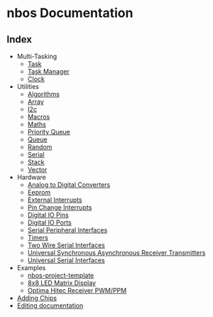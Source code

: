 # nbos Documentation

## Index

* Multi-Tasking
    * [Task](src/task.hpp.md#task)
    * [Task Manager](src/taskmanager.hpp.md#task-manager)
    * [Clock](src/clock.hpp.md#clock)
* Utilities
    * [Algorithms](src/algorithm.hpp.md#algorithms)
    * [Array](src/array.hpp.md#array)
    * [I2c](src/i2c.hpp.md#i2c)
    * [Macros](src/macros.hpp.md#macros)
    * [Maths](src/math.hpp.md#maths)
    * [Priority Queue](src/priorityqueue.hpp.md#priority-queue)
    * [Queue](src/queue.hpp.md#queue)
    * [Random](src/random.hpp.md#random)
    * [Serial](src/serial.hpp.md#serial)
    * [Stack](src/stack.hpp.md#stack)
    * [Vector](src/vector.hpp.md#vector)
* Hardware
    * [Analog to Digital Converters](src/hardware/adc.hpp.md#analog-to-digital-converters)
    * [Eeprom](src/hardware/eeprom.hpp.md#eeprom)
    * [External Interrupts](src/hardware/exint.hpp.md#external-interrupts)
    * [Pin Change Interrupts](src/hardware/pcint.hpp.md#pin-change-interrupts)
    * [Digital IO Pins](src/hardware/pin.xpp.md#digital-io-pins)
    * [Digital IO Ports](src/hardware/port.hpp.md#digital-io-ports)
    * [Serial Peripheral Interfaces](src/hardware/spi.hpp.md#serial-peripheral-interfaces)
    * [Timers](src/hardware/timer.hpp.md#timers)
    * [Two Wire Serial Interfaces](src/hardware/twi.hpp.md#two-wire-serial-interfaces)
    * [Universal Synchronous Asynchronous Receiver Transmitters](src/hardware/usart.hpp.md#universal-synchronous-asynchronous-receiver-transmitters)
    * [Universal Serial Interfaces](src/hardware/usi.hpp.md#universal-serial-interfaces)
* Examples
    * [nbos-project-template](https://github.com/xenris/nbos-project-template)
    * [8x8 LED Matrix Display](https://github.com/xenris/led-matrix-display)
    * [Optima Hitec Receiver PWM/PPM](https://github.com/xenris/hitec-receiver)
* [Adding Chips](src/hardware/chip.hpp.md#adding-chips)
* [Editing documentation](docs.hpp.md#editing-documentation)

